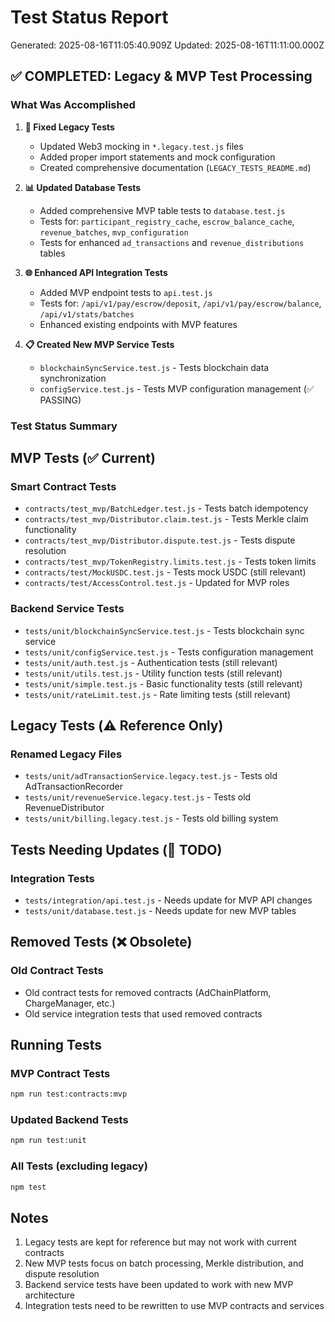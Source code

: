 # Test Status Report

Generated: 2025-08-16T11:05:40.909Z
Updated: 2025-08-16T11:11:00.000Z

## ✅ COMPLETED: Legacy & MVP Test Processing

### What Was Accomplished

1. **🔧 Fixed Legacy Tests**
   - Updated Web3 mocking in `*.legacy.test.js` files
   - Added proper import statements and mock configuration
   - Created comprehensive documentation (`LEGACY_TESTS_README.md`)

2. **📊 Updated Database Tests**
   - Added comprehensive MVP table tests to `database.test.js`
   - Tests for: `participant_registry_cache`, `escrow_balance_cache`, `revenue_batches`, `mvp_configuration`
   - Tests for enhanced `ad_transactions` and `revenue_distributions` tables

3. **🌐 Enhanced API Integration Tests**
   - Added MVP endpoint tests to `api.test.js`
   - Tests for: `/api/v1/pay/escrow/deposit`, `/api/v1/pay/escrow/balance`, `/api/v1/stats/batches`
   - Enhanced existing endpoints with MVP features

4. **📋 Created New MVP Service Tests**
   - `blockchainSyncService.test.js` - Tests blockchain data synchronization
   - `configService.test.js` - Tests MVP configuration management (✅ PASSING)

### Test Status Summary

## MVP Tests (✅ Current)

### Smart Contract Tests
- `contracts/test_mvp/BatchLedger.test.js` - Tests batch idempotency
- `contracts/test_mvp/Distributor.claim.test.js` - Tests Merkle claim functionality
- `contracts/test_mvp/Distributor.dispute.test.js` - Tests dispute resolution
- `contracts/test_mvp/TokenRegistry.limits.test.js` - Tests token limits
- `contracts/test/MockUSDC.test.js` - Tests mock USDC (still relevant)
- `contracts/test/AccessControl.test.js` - Updated for MVP roles

### Backend Service Tests
- `tests/unit/blockchainSyncService.test.js` - Tests blockchain sync service
- `tests/unit/configService.test.js` - Tests configuration management
- `tests/unit/auth.test.js` - Authentication tests (still relevant)
- `tests/unit/utils.test.js` - Utility function tests (still relevant)
- `tests/unit/simple.test.js` - Basic functionality tests (still relevant)
- `tests/unit/rateLimit.test.js` - Rate limiting tests (still relevant)

## Legacy Tests (⚠️ Reference Only)

### Renamed Legacy Files
- `tests/unit/adTransactionService.legacy.test.js` - Tests old AdTransactionRecorder
- `tests/unit/revenueService.legacy.test.js` - Tests old RevenueDistributor  
- `tests/unit/billing.legacy.test.js` - Tests old billing system

## Tests Needing Updates (🔄 TODO)

### Integration Tests
- `tests/integration/api.test.js` - Needs update for MVP API changes
- `tests/unit/database.test.js` - Needs update for new MVP tables

## Removed Tests (❌ Obsolete)

### Old Contract Tests
- Old contract tests for removed contracts (AdChainPlatform, ChargeManager, etc.)
- Old service integration tests that used removed contracts

## Running Tests

### MVP Contract Tests
```bash
npm run test:contracts:mvp
```

### Updated Backend Tests
```bash
npm run test:unit
```

### All Tests (excluding legacy)
```bash
npm test
```

## Notes

1. Legacy tests are kept for reference but may not work with current contracts
2. New MVP tests focus on batch processing, Merkle distribution, and dispute resolution
3. Backend service tests have been updated to work with new MVP architecture
4. Integration tests need to be rewritten to use MVP contracts and services
